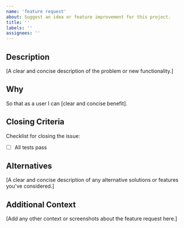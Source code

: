```yaml
---
name: 'feature request'
about: Suggest an idea or feature improvement for this project.
title: ''
labels: ''
assignees: ''
---
```


## Description

[A clear and concise description of the problem or new functionality.]

## Why

So that as a user I can [clear and concise benefit].

## Closing Criteria

Checklist for closing the issue:

- [ ] All tests pass

## Alternatives

[A clear and concise description of any alternative solutions or
features you've considered.]

## Additional Context

[Add any other context or screenshots about the feature request here.]
